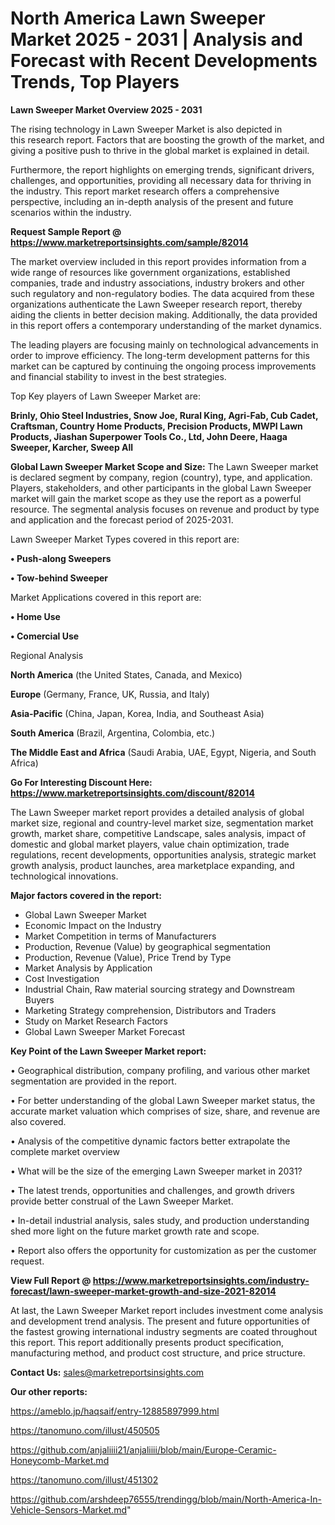 # North America Lawn Sweeper Market 2025 - 2031 | Analysis and Forecast with Recent Developments Trends, Top Players

<Strong> Lawn Sweeper Market Overview 2025 - 2031</strong>

The rising technology in Lawn Sweeper Market is also depicted in this research report. Factors that are boosting the growth of the market, and giving a positive push to thrive in the global market is explained in detail.

Furthermore, the report highlights on emerging trends, significant drivers, challenges, and opportunities, providing all necessary data for thriving in the industry. This report market research offers a comprehensive perspective, including an in-depth analysis of the present and future scenarios within the industry.

<strong>Request Sample Report @ <a href=https://www.marketreportsinsights.com/sample/82014>https://www.marketreportsinsights.com/sample/82014</a></strong>

The market overview included in this report provides information from a wide range of resources like government organizations, established companies, trade and industry associations, industry brokers and other such regulatory and non-regulatory bodies. The data acquired from these organizations authenticate the Lawn Sweeper research report, thereby aiding the clients in better decision making. Additionally, the data provided in this report offers a contemporary understanding of the market dynamics.

The leading players are focusing mainly on technological advancements in order to improve efficiency. The long-term development patterns for this market can be captured by continuing the ongoing process improvements and financial stability to invest in the best strategies.

Top Key players of Lawn Sweeper Market are:

<strong>Brinly, Ohio Steel Industries, Snow Joe, Rural King, Agri-Fab, Cub Cadet, Craftsman, Country Home Products, Precision Products, MWPI Lawn Products, Jiashan Superpower Tools Co., Ltd, John Deere, Haaga Sweeper, Karcher, Sweep All</strong>

<strong><b>Global Lawn Sweeper Market Scope and Size:</b></strong>
The Lawn Sweeper market is declared segment by company, region (country), type, and application. Players, stakeholders, and other participants in the global Lawn Sweeper market will gain the market scope as they use the report as a powerful resource. The segmental analysis focuses on revenue and product by type and application and the forecast period of 2025-2031.

Lawn Sweeper Market Types covered in this report are:

<strong>• Push-along Sweepers

• Tow-behind Sweeper</strong>

Market Applications covered in this report are:

<strong>• Home Use

• Comercial Use</strong> 

Regional Analysis

<strong>North America</strong> (the United States, Canada, and Mexico)

<strong>Europe</strong> (Germany, France, UK, Russia, and Italy)

<strong>Asia-Pacific</strong> (China, Japan, Korea, India, and Southeast Asia)

<strong>South America</strong> (Brazil, Argentina, Colombia, etc.)

<strong>The Middle East and Africa</strong> (Saudi Arabia, UAE, Egypt, Nigeria, and South Africa)

<strong>Go For Interesting Discount Here: <a href=https://www.marketreportsinsights.com/discount/82014>https://www.marketreportsinsights.com/discount/82014</a></strong>

The Lawn Sweeper market report provides a detailed analysis of global market size, regional and country-level market size, segmentation market growth, market share, competitive Landscape, sales analysis, impact of domestic and global market players, value chain optimization, trade regulations, recent developments, opportunities analysis, strategic market growth analysis, product launches, area marketplace expanding, and technological innovations.

<strong><b>Major factors covered in the report:</b></strong>
<ul>
  <li>Global Lawn Sweeper Market </li>
  <li>Economic Impact on the Industry</li>
  <li>Market Competition in terms of Manufacturers</li>
  <li>Production, Revenue (Value) by geographical segmentation</li>
  <li>Production, Revenue (Value), Price Trend by Type</li>
  <li>Market Analysis by Application</li>
  <li>Cost Investigation</li>
  <li>Industrial Chain, Raw material sourcing strategy and Downstream Buyers</li>
  <li>Marketing Strategy comprehension, Distributors and Traders</li>
  <li>Study on Market Research Factors</li>
  <li>Global Lawn Sweeper Market Forecast</li>
</ul>

<strong><b>Key Point of the Lawn Sweeper Market report:</b></strong>

• Geographical distribution, company profiling, and various other market segmentation are provided in the report.

• For better understanding of the global Lawn Sweeper market status, the accurate market valuation which comprises of size, share, and revenue are also covered.

• Analysis of the competitive dynamic factors better extrapolate the complete market overview

• What will be the size of the emerging Lawn Sweeper market in 2031?

• The latest trends, opportunities and challenges, and growth drivers provide better construal of the Lawn Sweeper Market.

• In-detail industrial analysis, sales study, and production understanding shed more light on the future market growth rate and scope.

• Report also offers the opportunity for customization as per the customer request.

<strong><b>View Full Report @ <a href=https://www.marketreportsinsights.com/industry-forecast/lawn-sweeper-market-growth-and-size-2021-82014>https://www.marketreportsinsights.com/industry-forecast/lawn-sweeper-market-growth-and-size-2021-82014</a></b></strong>


At last, the Lawn Sweeper Market report includes investment come analysis and development trend analysis. The present and future opportunities of the fastest growing international industry segments are coated throughout this report. This report additionally presents product specification, manufacturing method, and product cost structure, and price structure.

<strong>Contact Us:</strong>
sales@marketreportsinsights.com

<strong>Our other reports:</strong>

<a href=https://ameblo.jp/haqsaif/entry-12885897999.html>https://ameblo.jp/haqsaif/entry-12885897999.html</a>

<a href=https://tanomuno.com/illust/450505>https://tanomuno.com/illust/450505</a>

<a href=https://github.com/anjaliiii21/anjaliiii/blob/main/Europe-Ceramic-Honeycomb-Market.md>https://github.com/anjaliiii21/anjaliiii/blob/main/Europe-Ceramic-Honeycomb-Market.md</a>

<a href=https://tanomuno.com/illust/451302>https://tanomuno.com/illust/451302</a>

<a href=https://github.com/arshdeep76555/trendingg/blob/main/North-America-In-Vehicle-Sensors-Market.md>https://github.com/arshdeep76555/trendingg/blob/main/North-America-In-Vehicle-Sensors-Market.md</a>"
